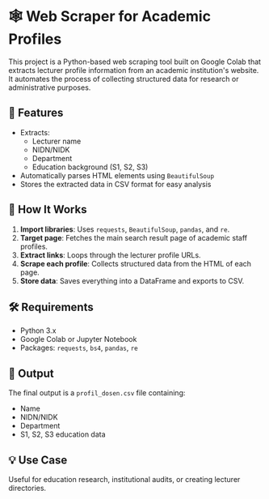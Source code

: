 # 🕸️ Web Scraper for Academic Profiles

This project is a Python-based web scraping tool built on Google Colab that extracts lecturer profile information from an academic institution's website. It automates the process of collecting structured data for research or administrative purposes.

## 📌 Features

- Extracts:
  - Lecturer name
  - NIDN/NIDK
  - Department
  - Education background (S1, S2, S3)
- Automatically parses HTML elements using `BeautifulSoup`
- Stores the extracted data in CSV format for easy analysis

## 🚀 How It Works

1. **Import libraries**: Uses `requests`, `BeautifulSoup`, `pandas`, and `re`.
2. **Target page**: Fetches the main search result page of academic staff profiles.
3. **Extract links**: Loops through the lecturer profile URLs.
4. **Scrape each profile**: Collects structured data from the HTML of each page.
5. **Store data**: Saves everything into a DataFrame and exports to CSV.

## 🛠️ Requirements

- Python 3.x
- Google Colab or Jupyter Notebook
- Packages: `requests`, `bs4`, `pandas`, `re`

## 📂 Output

The final output is a `profil_dosen.csv` file containing:
- Name
- NIDN/NIDK
- Department
- S1, S2, S3 education data

## 💡 Use Case

Useful for education research, institutional audits, or creating lecturer directories.
